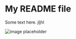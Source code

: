 # My README file

Some text here. jljhl

![image placeholder](https://www.rd.com/wp-content/uploads/2016/04/01-cat-wants-to-tell-you-laptop.jpg)


